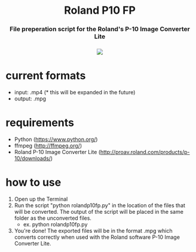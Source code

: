 <h1 align="center">Roland P10 FP</h1>
<h3 align="center">File preperation script for the Roland's P-10 Image Converter Lite</h3>
<h3 align="center">
  <img src="http://i.imgur.com/isx076I.jpg"/>
</h3>

current formats
========
- input: .mp4 (* this will be expanded in the future)
- output: .mpg

requirements
========
- Python (https://www.python.org/)
- ffmpeg (http://ffmpeg.org/)
- Roland P-10 Image Converter Lite (http://proav.roland.com/products/p-10/downloads/)

how to use
========
1. Open up the Terminal
2. Run the script "python rolandp10fp.py" in the location of the files that will be converted. The output of the script will be placed in the same folder as the unconverted files.
    - ex. python rolandp10fp.py
3. You're done! The exported files will be in the format .mpg which converts correctly when used with the Roland software P-10 Image Converter Lite. 

